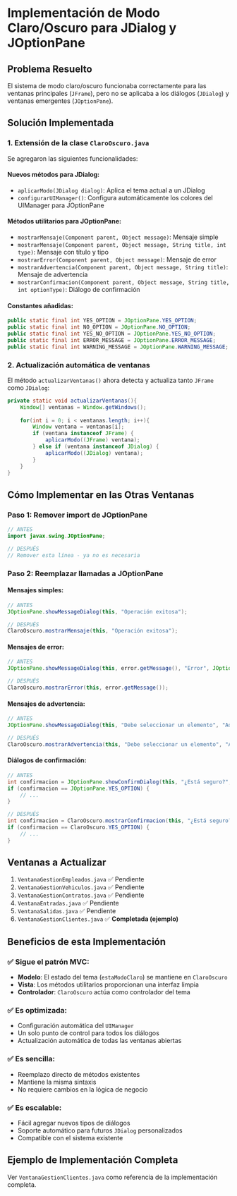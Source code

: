 # Implementación de Modo Claro/Oscuro para JDialog y JOptionPane

## Problema Resuelto

El sistema de modo claro/oscuro funcionaba correctamente para las ventanas principales (`JFrame`), pero no se aplicaba a los diálogos (`JDialog`) y ventanas emergentes (`JOptionPane`).

## Solución Implementada

### 1. Extensión de la clase `ClaroOscuro.java`

Se agregaron las siguientes funcionalidades:

#### Nuevos métodos para JDialog:
- `aplicarModo(JDialog dialog)`: Aplica el tema actual a un JDialog
- `configurarUIManager()`: Configura automáticamente los colores del UIManager para JOptionPane

#### Métodos utilitarios para JOptionPane:
- `mostrarMensaje(Component parent, Object message)`: Mensaje simple
- `mostrarMensaje(Component parent, Object message, String title, int type)`: Mensaje con título y tipo
- `mostrarError(Component parent, Object message)`: Mensaje de error
- `mostrarAdvertencia(Component parent, Object message, String title)`: Mensaje de advertencia
- `mostrarConfirmacion(Component parent, Object message, String title, int optionType)`: Diálogo de confirmación

#### Constantes añadidas:
```java
public static final int YES_OPTION = JOptionPane.YES_OPTION;
public static final int NO_OPTION = JOptionPane.NO_OPTION;
public static final int YES_NO_OPTION = JOptionPane.YES_NO_OPTION;
public static final int ERROR_MESSAGE = JOptionPane.ERROR_MESSAGE;
public static final int WARNING_MESSAGE = JOptionPane.WARNING_MESSAGE;
```

### 2. Actualización automática de ventanas

El método `actualizarVentanas()` ahora detecta y actualiza tanto `JFrame` como `JDialog`:

```java
private static void actualizarVentanas(){
    Window[] ventanas = Window.getWindows();
    
    for(int i = 0; i < ventanas.length; i++){
        Window ventana = ventanas[i];
        if (ventana instanceof JFrame) {
            aplicarModo((JFrame) ventana);
        } else if (ventana instanceof JDialog) {
            aplicarModo((JDialog) ventana);
        }
    }
}
```

## Cómo Implementar en las Otras Ventanas

### Paso 1: Remover import de JOptionPane
```java
// ANTES
import javax.swing.JOptionPane;

// DESPUÉS
// Remover esta línea - ya no es necesaria
```

### Paso 2: Reemplazar llamadas a JOptionPane

#### Mensajes simples:
```java
// ANTES
JOptionPane.showMessageDialog(this, "Operación exitosa");

// DESPUÉS
ClaroOscuro.mostrarMensaje(this, "Operación exitosa");
```

#### Mensajes de error:
```java
// ANTES
JOptionPane.showMessageDialog(this, error.getMessage(), "Error", JOptionPane.ERROR_MESSAGE);

// DESPUÉS
ClaroOscuro.mostrarError(this, error.getMessage());
```

#### Mensajes de advertencia:
```java
// ANTES
JOptionPane.showMessageDialog(this, "Debe seleccionar un elemento", "Advertencia", JOptionPane.WARNING_MESSAGE);

// DESPUÉS
ClaroOscuro.mostrarAdvertencia(this, "Debe seleccionar un elemento", "Advertencia");
```

#### Diálogos de confirmación:
```java
// ANTES
int confirmacion = JOptionPane.showConfirmDialog(this, "¿Está seguro?", "Confirmar", JOptionPane.YES_NO_OPTION);
if (confirmacion == JOptionPane.YES_OPTION) {
    // ...
}

// DESPUÉS
int confirmacion = ClaroOscuro.mostrarConfirmacion(this, "¿Está seguro?", "Confirmar", ClaroOscuro.YES_NO_OPTION);
if (confirmacion == ClaroOscuro.YES_OPTION) {
    // ...
}
```

## Ventanas a Actualizar

1. `VentanaGestionEmpleados.java` ✅ Pendiente
2. `VentanaGestionVehiculos.java` ✅ Pendiente  
3. `VentanaGestionContratos.java` ✅ Pendiente
4. `VentanaEntradas.java` ✅ Pendiente
5. `VentanaSalidas.java` ✅ Pendiente
6. `VentanaGestionClientes.java` ✅ **Completada (ejemplo)**

## Beneficios de esta Implementación

### ✅ Sigue el patrón MVC:
- **Modelo**: El estado del tema (`estaModoClaro`) se mantiene en `ClaroOscuro`
- **Vista**: Los métodos utilitarios proporcionan una interfaz limpia
- **Controlador**: `ClaroOscuro` actúa como controlador del tema

### ✅ Es optimizada:
- Configuración automática del `UIManager`
- Un solo punto de control para todos los diálogos
- Actualización automática de todas las ventanas abiertas

### ✅ Es sencilla:
- Reemplazo directo de métodos existentes
- Mantiene la misma sintaxis
- No requiere cambios en la lógica de negocio

### ✅ Es escalable:
- Fácil agregar nuevos tipos de diálogos
- Soporte automático para futuros `JDialog` personalizados
- Compatible con el sistema existente

## Ejemplo de Implementación Completa

Ver `VentanaGestionClientes.java` como referencia de la implementación completa.
